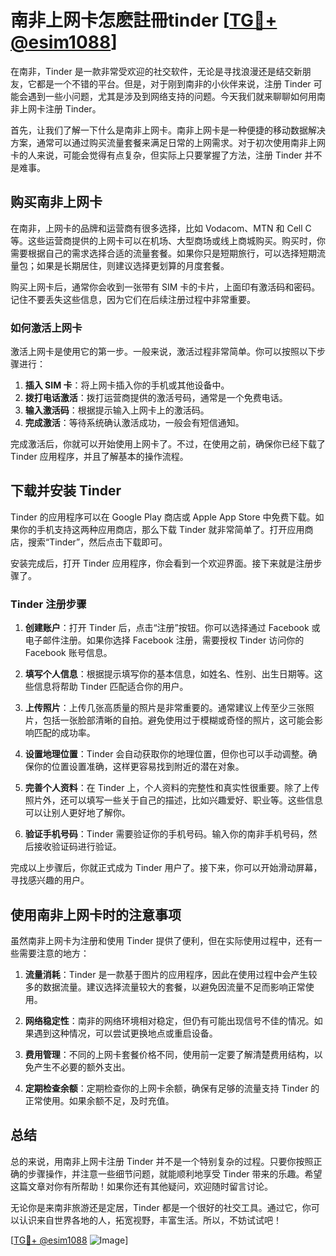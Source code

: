 # 南非上网卡怎麽註冊tinder [[TG💪+ @esim1088](https://t.me/s/esim1088)]

在南非，Tinder 是一款非常受欢迎的社交软件，无论是寻找浪漫还是结交新朋友，它都是一个不错的平台。但是，对于刚到南非的小伙伴来说，注册 Tinder 可能会遇到一些小问题，尤其是涉及到网络支持的问题。今天我们就来聊聊如何用南非上网卡注册 Tinder。

首先，让我们了解一下什么是南非上网卡。南非上网卡是一种便捷的移动数据解决方案，通常可以通过购买流量套餐来满足日常的上网需求。对于初次使用南非上网卡的人来说，可能会觉得有点复杂，但实际上只要掌握了方法，注册 Tinder 并不是难事。

## 购买南非上网卡

在南非，上网卡的品牌和运营商有很多选择，比如 Vodacom、MTN 和 Cell C 等。这些运营商提供的上网卡可以在机场、大型商场或线上商城购买。购买时，你需要根据自己的需求选择合适的流量套餐。如果你只是短期旅行，可以选择短期流量包；如果是长期居住，则建议选择更划算的月度套餐。

购买上网卡后，通常你会收到一张带有 SIM 卡的卡片，上面印有激活码和密码。记住不要丢失这些信息，因为它们在后续注册过程中非常重要。

### 如何激活上网卡

激活上网卡是使用它的第一步。一般来说，激活过程非常简单。你可以按照以下步骤进行：

1. **插入 SIM 卡**：将上网卡插入你的手机或其他设备中。
2. **拨打电话激活**：拨打运营商提供的激活号码，通常是一个免费电话。
3. **输入激活码**：根据提示输入上网卡上的激活码。
4. **完成激活**：等待系统确认激活成功，一般会有短信通知。

完成激活后，你就可以开始使用上网卡了。不过，在使用之前，确保你已经下载了 Tinder 应用程序，并且了解基本的操作流程。

## 下载并安装 Tinder

Tinder 的应用程序可以在 Google Play 商店或 Apple App Store 中免费下载。如果你的手机支持这两种应用商店，那么下载 Tinder 就非常简单了。打开应用商店，搜索“Tinder”，然后点击下载即可。

安装完成后，打开 Tinder 应用程序，你会看到一个欢迎界面。接下来就是注册步骤了。

### Tinder 注册步骤

1. **创建账户**：打开 Tinder 后，点击“注册”按钮。你可以选择通过 Facebook 或电子邮件注册。如果你选择 Facebook 注册，需要授权 Tinder 访问你的 Facebook 账号信息。
   
2. **填写个人信息**：根据提示填写你的基本信息，如姓名、性别、出生日期等。这些信息将帮助 Tinder 匹配适合你的用户。

3. **上传照片**：上传几张高质量的照片是非常重要的。通常建议上传至少三张照片，包括一张脸部清晰的自拍。避免使用过于模糊或奇怪的照片，这可能会影响匹配的成功率。

4. **设置地理位置**：Tinder 会自动获取你的地理位置，但你也可以手动调整。确保你的位置设置准确，这样更容易找到附近的潜在对象。

5. **完善个人资料**：在 Tinder 上，个人资料的完整性和真实性很重要。除了上传照片外，还可以填写一些关于自己的描述，比如兴趣爱好、职业等。这些信息可以让别人更好地了解你。

6. **验证手机号码**：Tinder 需要验证你的手机号码。输入你的南非手机号码，然后接收验证码进行验证。

完成以上步骤后，你就正式成为 Tinder 用户了。接下来，你可以开始滑动屏幕，寻找感兴趣的用户。

## 使用南非上网卡时的注意事项

虽然南非上网卡为注册和使用 Tinder 提供了便利，但在实际使用过程中，还有一些需要注意的地方：

1. **流量消耗**：Tinder 是一款基于图片的应用程序，因此在使用过程中会产生较多的数据流量。建议选择流量较大的套餐，以避免因流量不足而影响正常使用。

2. **网络稳定性**：南非的网络环境相对稳定，但仍有可能出现信号不佳的情况。如果遇到这种情况，可以尝试更换地点或重启设备。

3. **费用管理**：不同的上网卡套餐价格不同，使用前一定要了解清楚费用结构，以免产生不必要的额外支出。

4. **定期检查余额**：定期检查你的上网卡余额，确保有足够的流量支持 Tinder 的正常使用。如果余额不足，及时充值。

## 总结

总的来说，用南非上网卡注册 Tinder 并不是一个特别复杂的过程。只要你按照正确的步骤操作，并注意一些细节问题，就能顺利地享受 Tinder 带来的乐趣。希望这篇文章对你有所帮助！如果你还有其他疑问，欢迎随时留言讨论。

无论你是来南非旅游还是定居，Tinder 都是一个很好的社交工具。通过它，你可以认识来自世界各地的人，拓宽视野，丰富生活。所以，不妨试试吧！

[[TG💪+ @esim1088](https://t.me/s/esim1088) ![Image](https://i.postimg.cc/4NQfJmqS/Snipaste-2025-05-13-00-14-12.png)]